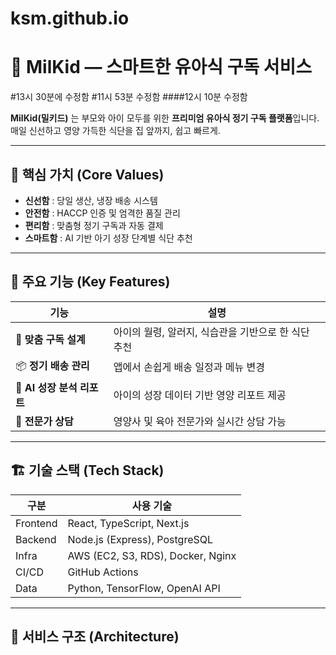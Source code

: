 # ksm.github.io
# 🍼 MilKid — 스마트한 유아식 구독 서비스
#13시 30분에 수정함
#11시 53분 수정함
####12시 10분 수정함



**MilKid(밀키드)** 는 부모와 아이 모두를 위한 **프리미엄 유아식 정기 구독 플랫폼**입니다.  
매일 신선하고 영양 가득한 식단을 집 앞까지, 쉽고 빠르게.

---

## 🚀 핵심 가치 (Core Values)

- **신선함** : 당일 생산, 냉장 배송 시스템  
- **안전함** : HACCP 인증 및 엄격한 품질 관리  
- **편리함** : 맞춤형 정기 구독과 자동 결제  
- **스마트함** : AI 기반 아기 성장 단계별 식단 추천  

---

## 🧩 주요 기능 (Key Features)

| 기능 | 설명 |
|------|------|
| 🍼 **맞춤 구독 설계** | 아이의 월령, 알러지, 식습관을 기반으로 한 식단 추천 |
| 📦 **정기 배송 관리** | 앱에서 손쉽게 배송 일정과 메뉴 변경 |
| 🧠 **AI 성장 분석 리포트** | 아이의 성장 데이터 기반 영양 리포트 제공 |
| 💬 **전문가 상담** | 영양사 및 육아 전문가와 실시간 상담 가능 |

---

## 🏗️ 기술 스택 (Tech Stack)

| 구분 | 사용 기술 |
|------|-------------|
| Frontend | React, TypeScript, Next.js |
| Backend | Node.js (Express), PostgreSQL |
| Infra | AWS (EC2, S3, RDS), Docker, Nginx |
| CI/CD | GitHub Actions |
| Data | Python, TensorFlow, OpenAI API |

---

## 📱 서비스 구조 (Architecture)

